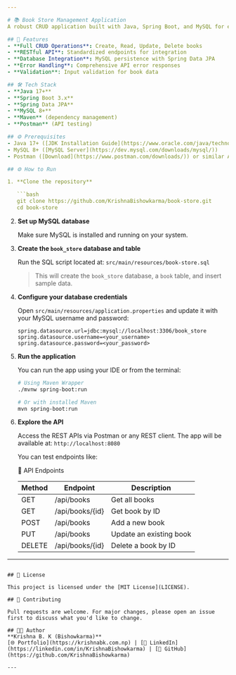 ```yaml
---

# 📚 Book Store Management Application
A robust CRUD application built with Java, Spring Boot, and MySQL for efficient book inventory management.

## 🚀 Features
- **Full CRUD Operations**: Create, Read, Update, Delete books
- **RESTful API**: Standardized endpoints for integration
- **Database Integration**: MySQL persistence with Spring Data JPA
- **Error Handling**: Comprehensive API error responses
- **Validation**: Input validation for book data

## 🛠️ Tech Stack
- **Java 17+**
- **Spring Boot 3.x**
- **Spring Data JPA**
- **MySQL 8+**
- **Maven** (dependency management)
- **Postman** (API testing)

## ⚙️ Prerequisites
- Java 17+ ([JDK Installation Guide](https://www.oracle.com/java/technologies/downloads/)
- MySQL 8+ ([MySQL Server](https://dev.mysql.com/downloads/mysql/))
- Postman ([Download](https://www.postman.com/downloads/)) or similar API client

## ⚙️ How to Run

1. **Clone the repository**

   ```bash
   git clone https://github.com/KrishnaBishowkarma/book-store.git
   cd book-store
   ```

2. **Set up MySQL database**

   Make sure MySQL is installed and running on your system.

3. **Create the `book_store` database and table**

   Run the SQL script located at:
   `src/main/resources/book-store.sql`

   > This will create the `book_store` database, a `book` table, and insert sample data.

4. **Configure your database credentials**

   Open `src/main/resources/application.properties` and update it with your MySQL username and password:

   ```properties
   spring.datasource.url=jdbc:mysql://localhost:3306/book_store
   spring.datasource.username=<your_username>
   spring.datasource.password=<your_password>
   ```

5. **Run the application**

   You can run the app using your IDE or from the terminal:

   ```bash
   # Using Maven Wrapper
   ./mvnw spring-boot:run
   ```
   
   ```bash
   # Or with installed Maven
   mvn spring-boot:run
   ```

7. **Explore the API**

   Access the REST APIs via Postman or any REST client. The app will be available at: `http://localhost:8080`
   
   You can test endpoints like:

   📂 API Endpoints

   | Method | Endpoint        | Description             |
   | ------ | --------------- | ----------------------- |
   | GET    | /api/books      | Get all books           |
   | GET    | /api/books/{id} | Get book by ID          |
   | POST   | /api/books      | Add a new book          |
   | PUT    | /api/books      | Update an existing book |
   | DELETE | /api/books/{id} | Delete a book by ID     |

---
```

## 📄 License

This project is licensed under the [MIT License](LICENSE).

## 🤝 Contributing

Pull requests are welcome. For major changes, please open an issue first to discuss what you'd like to change.

## 👨‍💻 Author
**Krishna B. K (Bishowkarma)**  
[🌐 Portfolio](https://krishnabk.com.np) | [💼 LinkedIn](https://linkedin.com/in/KrishnaBishowkarma) | [🐙 GitHub](https://github.com/KrishnaBishowkarma)

---



